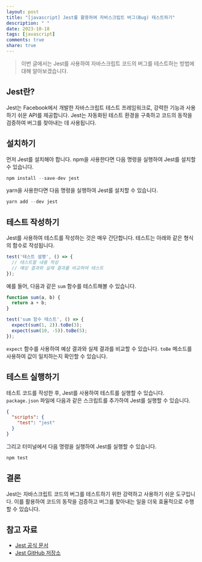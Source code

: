 ```yaml
---
layout: post
title: "[javascript] Jest를 활용하여 자바스크립트 버그(Bug) 테스트하기"
description: " "
date: 2023-10-18
tags: [javascript]
comments: true
share: true
---
```


> 이번 글에서는 Jest를 사용하여 자바스크립트 코드의 버그를 테스트하는 방법에 대해 알아보겠습니다.

## Jest란?

Jest는 Facebook에서 개발한 자바스크립트 테스트 프레임워크로, 강력한 기능과 사용하기 쉬운 API를 제공합니다. Jest는 자동화된 테스트 환경을 구축하고 코드의 동작을 검증하여 버그를 찾아내는 데 사용됩니다.

## 설치하기

먼저 Jest를 설치해야 합니다. npm을 사용한다면 다음 명령을 실행하여 Jest를 설치할 수 있습니다.

```javascript
npm install --save-dev jest
```

yarn을 사용한다면 다음 명령을 실행하여 Jest를 설치할 수 있습니다.

```javascript
yarn add --dev jest
```

## 테스트 작성하기

Jest를 사용하여 테스트를 작성하는 것은 매우 간단합니다. 테스트는 아래와 같은 형식의 함수로 작성됩니다.

```javascript
test('테스트 설명', () => {
  // 테스트할 내용 작성
  // 예상 결과와 실제 결과를 비교하여 테스트
});
```

예를 들어, 다음과 같은 `sum` 함수를 테스트해볼 수 있습니다.

```javascript
function sum(a, b) {
  return a + b;
}

test('sum 함수 테스트', () => {
  expect(sum(1, 2)).toBe(3);
  expect(sum(10, -5)).toBe(5);
});
```

`expect` 함수를 사용하여 예상 결과와 실제 결과를 비교할 수 있습니다. `toBe` 메소드를 사용하여 값이 일치하는지 확인할 수 있습니다.

## 테스트 실행하기

테스트 코드를 작성한 후, Jest를 사용하여 테스트를 실행할 수 있습니다. `package.json` 파일에 다음과 같은 스크립트를 추가하여 Jest를 실행할 수 있습니다.

```json
{
  "scripts": {
    "test": "jest"
  }
}
```

그리고 터미널에서 다음 명령을 실행하여 Jest를 실행할 수 있습니다.

```javascript
npm test
```

## 결론

Jest는 자바스크립트 코드의 버그를 테스트하기 위한 강력하고 사용하기 쉬운 도구입니다. 이를 활용하여 코드의 동작을 검증하고 버그를 찾아내는 일을 더욱 효율적으로 수행할 수 있습니다.

## 참고 자료

- [Jest 공식 문서](https://jestjs.io/)
- [Jest GitHub 저장소](https://github.com/facebook/jest)